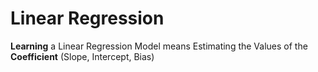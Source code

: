 # Linear Regression

**Learning** a Linear Regression Model means Estimating the Values of the **Coefficient** (Slope, Intercept, Bias)
